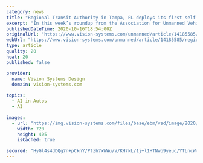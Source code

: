 ```yaml
---
category: news
title: "Regional Transit Authority in Tampa, FL deploys its first self-driving vehicle"
excerpt: "In this week’s roundup from the Association for Unmanned Vehicle Systems International, which highlights some of the latest news and headlines in unmanned vehicles and robotics, the city of Tampa pilots a self-driving vehicle with an eye toward expanded deployment in the future,"
publishedDateTime: 2020-10-16T18:54:00Z
originalUrl: "https://www.vision-systems.com/unmanned/article/14185585/regional-transit-authority-in-tampa-fl-deploys-its-first-selfdriving-vehicle"
webUrl: "https://www.vision-systems.com/unmanned/article/14185585/regional-transit-authority-in-tampa-fl-deploys-its-first-selfdriving-vehicle"
type: article
quality: 20
heat: 20
published: false

provider:
  name: Vision Systems Design
  domain: vision-systems.com

topics:
  - AI in Autos
  - AI

images:
  - url: "https://img.vision-systems.com/files/base/ebm/vsd/image/2020/10/AUVSI_logo.5f89e70d27301.png?auto=format&fit=max&w=1200"
    width: 720
    height: 405
    isCached: true

secured: "HyGl4s4dDQg7n+pCknY/Ptzh7xWWu/V/KH7kL/1j+l1HTNwb9yeud/YTLncWx71Jq59AuOnwh8Xz24ogsO9rkjWvxeteUs8CAAQIQowf8G/XG9SGfR87ctspbwTsyWGp0xDv7HDy9S21xLW+aHZ/hLgBBTUX2VBTOQMaR2og8I3vhxcQ26T7v3eKV7b/23l+CSd4XGJi6if5ilvwcQD+m4l/qtJZv5ORxCkk1q7cRXKNQlnQD0Qvd031JCE5c2eBQGvbsC5BU6e+QHprZNFz4ZiK/LqsT8HDiLN2NEZH8vFZpti0zY++4QvwrENLLKm39gFdSC7+PyQzGaagayCZ22JSuSSTdk2JYsTzXcK0HiE=;jMD3x4rPNecuXz/Ms75pXQ=="
---
```


